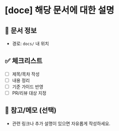 # [doce] 해당 문서에 대한 설명

## 📌 문서 정보
- 경로: `docs/` 내 위치

## ✅ 체크리스트
- [ ] 제목/목차 작성
- [ ] 내용 정리
- [ ] 기준 가이드 반영
- [ ] PR/리뷰 대상 지정

## 💬 참고/메모 (선택)
- 관련 링크나 추가 설명이 있으면 자유롭게 작성하세요.

